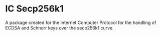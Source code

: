 # IC Secp256k1

A package created for the Internet Computer Protocol for the handling of ECDSA and Schnorr keys over the secp256k1 curve.
